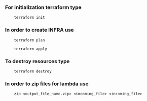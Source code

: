 ### For initialization terraform type
```
    terraform init
```

### In order to create INFRA use
```
    terraform plan
```
```
    terraform apply
```
### To destroy resources type
```
    terraform destroy
```
### In order to zip files for lambda use
```
    zip <output_file_name.zip> <incoming_file> <incoming_file>
```